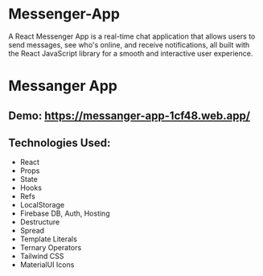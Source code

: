 # Messenger-App
A React Messenger App is a real-time chat application that allows users to send messages, see who's online, and receive notifications, all built with the React JavaScript library for a smooth and interactive user experience.
# Messanger App
## Demo: https://messanger-app-1cf48.web.app/

## Technologies Used:
- React
- Props
- State
- Hooks
- Refs
- LocalStorage
- Firebase DB, Auth, Hosting
- Destructure
- Spread
- Template Literals
- Ternary Operators
- Tailwind CSS
- MaterialUI Icons
